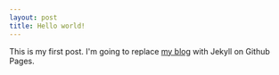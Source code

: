 ```yaml
---
layout: post
title: Hello world!
---
```


This is my first post. I'm going to replace [my blog](https://blog.greenjam94.me) with Jekyll on Github Pages.

